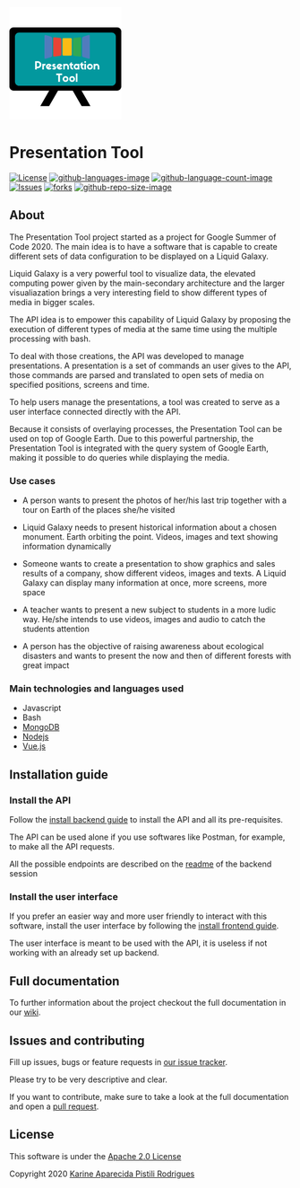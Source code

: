 ![Logo](./docs/logo200x200.png) 
# Presentation Tool
[![License](https://img.shields.io/github/license/LiquidGalaxyLAB/Presentation-Tool.svg)](https://opensource.org/licenses/Apache-2.0) [![github-languages-image](https://img.shields.io/github/languages/top/LiquidGalaxyLAB/Presentation-Tool.svg?color=red)]() [![github-language-count-image](https://img.shields.io/github/languages/count/LiquidGalaxyLAB/Presentation-Tool.svg)]() [![Issues](https://img.shields.io/github/issues/LiquidGalaxyLAB/Presentation-Tool.svg)](https://github.com/LiquidGalaxyLAB/Presentation-Tool/issues) [![forks](https://img.shields.io/github/forks/LiquidGalaxyLAB/Presentation-Tool.svg)]() [![github-repo-size-image](https://img.shields.io/github/repo-size/LiquidGalaxyLAB/Presentation-Tool.svg?color=yellow)]()

## About

The Presentation Tool project started as a project for Google Summer of Code 2020. The main idea is to have a software that is capable to create different sets of data configuration to be displayed on a Liquid Galaxy. 

Liquid Galaxy is a very powerful tool to visualize data, the elevated computing power given by the main-secondary architecture and the larger visualiazation brings a very interesting field to show different types of media in bigger scales. 

The API idea is to empower this capability of Liquid Galaxy by proposing the execution of different types of media at the same time using the multiple processing with bash. 

To deal with those creations, the API was developed to manage presentations. A presentation is a set of commands an user gives to the API, those commands are parsed and translated to open sets of media on specified positions, screens and time. 

To help users manage the presentations, a tool was created to serve as a user interface connected directly with the API.

Because it consists of overlaying processes, the Presentation Tool can be used on top of Google Earth. Due to this powerful partnership, the Presentation Tool is integrated with the query system of Google Earth, making it possible to do queries while displaying the media.

### Use cases

* A person wants to present the photos of her/his last trip together with a tour on Earth of the places she/he visited

* Liquid Galaxy needs to present historical information about a chosen monument. Earth orbiting the point. Videos, images and text showing information dynamically

* Someone wants to create a presentation to show graphics and sales results of a company, show different videos, images and texts. A Liquid Galaxy can display many information at once, more screens, more space

* A teacher wants to present a new subject to students in a more ludic way. He/she intends to use videos, images and audio to catch the students attention

* A person has the objective of raising awareness about ecological disasters and wants to present the now and then of different forests with great impact


### Main technologies and languages used

* Javascript
* Bash
* [MongoDB](https://www.mongodb.com/)
* [Nodejs](https://nodejs.org/en/)
* [Vue.js](https://vuejs.org/)

## Installation guide

### Install the API

Follow the [install backend guide](./backend/readme.md) to install the API and all its pre-requisites.

The API can be used alone if you use softwares like Postman, for example, to make all the API requests.

All the possible endpoints are described on the [readme](./backend/readme.md) of the backend session

### Install the user interface

If you prefer an easier way and more user friendly to interact with this software, install the user interface by following the [install frontend guide](./frontend/presentation-tool/README.md).

The user interface is meant to be used with the API, it is useless if not working with an already set up backend. 

## Full documentation

To further information about the project checkout the full documentation in our [wiki](https://github.com/LiquidGalaxyLAB/Presentation-Tool/wiki).

## Issues and contributing

Fill up issues, bugs or feature requests in [our issue tracker](https://github.com/LiquidGalaxyLAB/Presentation-Tool/issues/new).

Please try to be very descriptive and clear. 

If you want to contribute, make sure to take a look at the full documentation and open a [pull request](https://github.com/LiquidGalaxyLAB/Presentation-Tool/compare).

## License

This software is under the [Apache 2.0 License](https://opensource.org/licenses/Apache-2.0)

Copyright 2020 [Karine Aparecida Pistili Rodrigues](https://www.linkedin.com/in/karine-pistili)